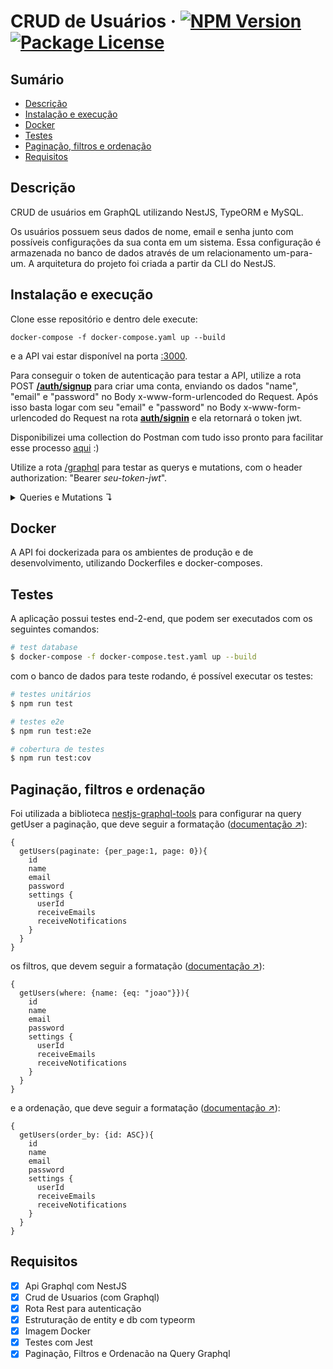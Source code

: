 # CRUD de Usuários &middot; <a href="https://www.npmjs.com/~nestjscore" target="_blank"><img src="https://img.shields.io/npm/v/@nestjs/core.svg" alt="NPM Version" /></a> <a href="https://www.npmjs.com/~nestjscore" target="_blank"><img src="https://img.shields.io/npm/l/@nestjs/core.svg" alt="Package License" /></a>
<!-- <a href="https://coveralls.io/github/nestjs/nest?branch=master" target="_blank"><img src="https://coveralls.io/repos/github/nestjs/nest/badge.svg?branch=master#9" alt="Coverage" /></a> -->
</p>

## Sumário
- [Descrição](#Descrição)
- [Instalação e execução](#instalação-e-execução)
- [Docker](#Docker)
- [Testes](#Testes)
- [Paginação, filtros e ordenação](#paginação-filtros-e-ordenação)
- [Requisitos](#Requisitos)

## Descrição

CRUD de usuários em GraphQL utilizando NestJS, TypeORM e MySQL.

Os usuários possuem seus dados de nome, email e senha junto com possíveis configurações da sua conta em um sistema. Essa configuração é armazenada no banco de dados através de um relacionamento um-para-um. A arquitetura do projeto foi criada a partir da CLI do NestJS.

## Instalação e execução

Clone esse repositório e dentro dele execute:

```
docker-compose -f docker-compose.yaml up --build
```

e a API vai estar disponível na porta [:3000](http://localhost:3000/).

Para conseguir o token de autenticação para testar a API, utilize a rota POST [**/auth/signup**](localhost:3000/auth/signup) para criar uma conta, enviando os dados "name", "email" e "password" no Body x-www-form-urlencoded do Request.
Após isso basta logar com seu "email" e "password" no Body x-www-form-urlencoded do Request na rota [**auth/signin**](localhost:3000/auth/signin) e ela retornará o token jwt.

Disponibilizei uma collection do Postman com tudo isso pronto para facilitar esse processo [aqui](https://github.com/lucasthalless/users-crud/blob/main/users-crud.postman_collection.json) :)

Utilize a rota [/graphql](http://localhost:3000/graphql) para testar as querys e mutations, com o header authorization: "Bearer *seu-token-jwt*".

<details> 
<summary> Queries e Mutations ↴</summary>
<br>

- getUsers
```
{
	getUsers {
    id
    name
    email
    settings {
      userId
      receiveEmails
      receiveNotifications
    }
  }
}
```

- getUser
```
{
  getUser(id: 1) {
    id
    name
    email
    password
    settings {
      userId
      receiveEmails
      receiveNotifications
    }
  }
}
```

- createUser
```
mutation {
  createUser (createUserInput: {name: "maria", email: "maria@gmail.com", password: "m4r14"}){
    id
    name
    email
    password
    settings {
      userId
      receiveEmails
      receiveNotifications
    }
  }
}
```

- updateUser
```
mutation {
  updateUser (id: 1, updateUserInput: {name:"maria", email: "maria@gmail.com", password:"maria123"}){
    id
    name
    email
    password
    settings {
      userId
      receiveEmails
      receiveNotifications
    }
  }
}
```

- removeUser
```
mutation {
  removeUser (id: 1)
}
```

- createUserSettings
```
mutation {
  createUserSettings (createUserSettingsInput: {userId: 22, receiveEmails: false, receiveNotifications: true}) {
    userId
    receiveEmails
    receiveNotifications
  }
}
```

- updateUserSettings
```
mutation {
  updateUserSettings (userId: 22, updateUserSettingsInput: {receiveEmails: true, receiveNotifications: true}) {
    userId
    receiveEmails
    receiveNotifications
  }
}
```

</details>

## Docker

A API foi dockerizada para os ambientes de produção e de desenvolvimento, utilizando Dockerfiles e docker-composes.


## Testes

A aplicação possui testes end-2-end, que podem ser executados com os seguintes comandos:

```bash
# test database
$ docker-compose -f docker-compose.test.yaml up --build
```

com o banco de dados para teste rodando, é possível executar os testes:

```bash
# testes unitários
$ npm run test

# testes e2e
$ npm run test:e2e

# cobertura de testes
$ npm run test:cov
```

## Paginação, filtros e ordenação

Foi utilizada a biblioteca [nestjs-graphql-tools](https://github.com/Adrinalin4ik/Nestjs-Graphql-Tools) para configurar na query getUser a paginação, que deve seguir a formatação ([documentação ↗️](https://github.com/Adrinalin4ik/Nestjs-Graphql-Tools?tab=readme-ov-file#pagination)):

```
{
  getUsers(paginate: {per_page:1, page: 0}){
    id
    name
    email
    password
    settings {
      userId
      receiveEmails
      receiveNotifications
    }
  }
}
```

os filtros, que devem seguir a formatação ([documentação ↗️](https://github.com/Adrinalin4ik/Nestjs-Graphql-Tools?tab=readme-ov-file#filters)):

```
{
  getUsers(where: {name: {eq: "joao"}}){
    id
    name
    email
    password
    settings {
      userId
      receiveEmails
      receiveNotifications
    }
  }
}
```

e a ordenação, que deve seguir a formatação ([documentação ↗️](https://github.com/Adrinalin4ik/Nestjs-Graphql-Tools?tab=readme-ov-file#sorting)):

```
{
  getUsers(order_by: {id: ASC}){
    id
    name
    email
    password
    settings {
      userId
      receiveEmails
      receiveNotifications
    }
  }
}
```

## Requisitos

- [x] Api Graphql com NestJS
- [x] Crud de Usuarios (com Graphql)
- [x] Rota Rest para autenticação
- [x] Estruturação de entity e db com typeorm
- [x] Imagem Docker
- [x] Testes com Jest
- [x] Paginação, Filtros e Ordenacão na Query Graphql
